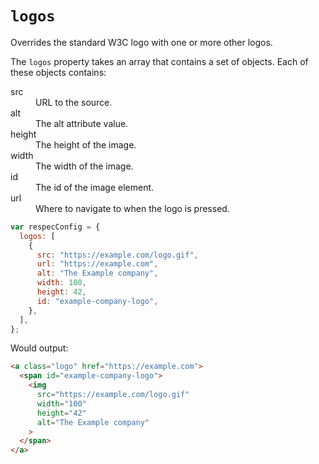 # `logos`

Overrides the standard W3C logo with one or more other logos.

The `logos` property takes an array that contains a set of objects. Each of these objects contains:

<dl>
  <dt>src</dt>
  <dd>URL to the source.</dd>
  <dt>alt</dt>
  <dd>The alt attribute value.</dd>
  <dt>height</dt>
  <dd>The height of the image.</dd>
  <dt>width</dt>
  <dd>The width of the image.</dd>
  <dt>id</dt>
  <dd>The id of the image element.</dd>
  <dt>url</dt>
  <dd>Where to navigate to when the logo is pressed.</dd>
</dl>


```js "example": "Add a custom logo at top of page."
var respecConfig = {
  logos: [
    {
      src: "https://example.com/logo.gif",
      url: "https://example.com",
      alt: "The Example company",
      width: 100,
      height: 42,
      id: "example-company-logo",
    },
  ],
};
```

Would output:

<samp>

```html
<a class="logo" href="https://example.com">
  <span id="example-company-logo">
    <img
      src="https://example.com/logo.gif"
      width="100"
      height="42"
      alt="The Example company"
    >
  </span>
</a>
```

</samp>
